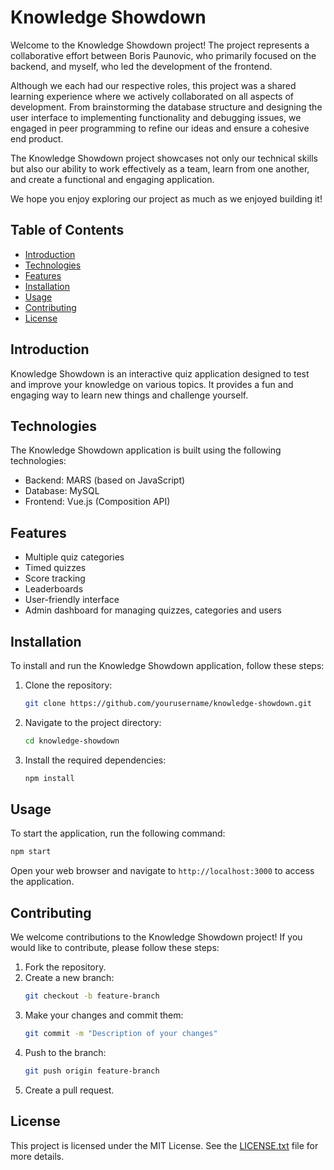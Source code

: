 # Knowledge Showdown

Welcome to the Knowledge Showdown project! The project represents a collaborative effort between Boris Paunovic, who primarily focused on the backend, and myself, who led the development of the frontend.

Although we each had our respective roles, this project was a shared learning experience where we actively collaborated on all aspects of development. From brainstorming the database structure and designing the user interface to implementing functionality and debugging issues, we engaged in peer programming to refine our ideas and ensure a cohesive end product.

The Knowledge Showdown project showcases not only our technical skills but also our ability to work effectively as a team, learn from one another, and create a functional and engaging application.

We hope you enjoy exploring our project as much as we enjoyed building it!

## Table of Contents

- [Introduction](#introduction)
- [Technologies](#technologies)
- [Features](#features)
- [Installation](#installation)
- [Usage](#usage)
- [Contributing](#contributing)
- [License](#license)

## Introduction

Knowledge Showdown is an interactive quiz application designed to test and improve your knowledge on various topics. It provides a fun and engaging way to learn new things and challenge yourself.

## Technologies

The Knowledge Showdown application is built using the following technologies:

- Backend: MARS (based on JavaScript)
- Database: MySQL
- Frontend: Vue.js (Composition API)

## Features

- Multiple quiz categories
- Timed quizzes
- Score tracking
- Leaderboards
- User-friendly interface
- Admin dashboard for managing quizzes, categories and users

## Installation

To install and run the Knowledge Showdown application, follow these steps:

1. Clone the repository:
   ```bash
   git clone https://github.com/yourusername/knowledge-showdown.git
   ```
2. Navigate to the project directory:
   ```bash
   cd knowledge-showdown
   ```
3. Install the required dependencies:
   ```bash
   npm install
   ```

## Usage

To start the application, run the following command:

```bash
npm start
```

Open your web browser and navigate to `http://localhost:3000` to access the application.

## Contributing

We welcome contributions to the Knowledge Showdown project! If you would like to contribute, please follow these steps:

1. Fork the repository.
2. Create a new branch:
   ```bash
   git checkout -b feature-branch
   ```
3. Make your changes and commit them:
   ```bash
   git commit -m "Description of your changes"
   ```
4. Push to the branch:
   ```bash
   git push origin feature-branch
   ```
5. Create a pull request.

## License

This project is licensed under the MIT License. See the [LICENSE.txt](../LICENSE.txt) file for more details.

